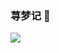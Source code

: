 ### 荨梦记 👋
<img align="left" src="https://github-readme-stats.vercel.app/api?username=cudd1y&show_icons=true&icon_color=CE1D2D&text_color=718096&bg_color=ffffff&hide_title=true&hide_border=true&theme=buefy" />

<!--
**cudd1y/cudd1y** is a ✨ _special_ ✨ repository because its `README.md` (this file) appears on your GitHub profile.


<img align="left" src="https://github-readme-stats.vercel.app/api?username=cudd1y&show_icons=true&hide_border=true&theme=buefy" />

Here are some ideas to get you started:

- 🔭 I’m currently working on ...
- 🌱 I’m currently learning ...
- 👯 I’m looking to collaborate on ...
- 🤔 I’m looking for help with ...
- 💬 Ask me about ...
- 📫 How to reach me: ...
- 😄 Pronouns: ...
- ⚡ Fun fact: ...
-->

